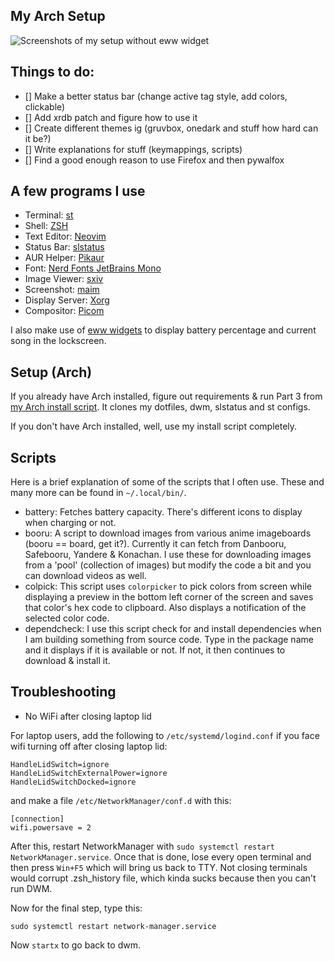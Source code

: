 ## My Arch Setup
![Screenshots of my setup without eww widget](https://0x0.st/omWx.png)

## Things to do:

- [] Make a better status bar (change active tag style, add colors, clickable)
- [] Add xrdb patch and figure how to use it 
- [] Create different themes ig (gruvbox, onedark and stuff how hard can it be?)
- [] Write explanations for stuff (keymappings, scripts)
- [] Find a good enough reason to use Firefox and then pywalfox

## A few programs I use

- Terminal: [st](https://st.suckless.org/)
- Shell: [ZSH](https://www.zsh.org/)
- Text Editor: [Neovim](https://github.com/neovim/neovim)
- Status Bar: [slstatus](https://tools.suckless.org/slstatus/)
- AUR Helper: [Pikaur](https://github.com/actionless/pikaur)
- Font: [Nerd Fonts JetBrains Mono](https://www.nerdfonts.com/)
- Image Viewer: [sxiv](https://github.com/muennich/sxiv)
- Screenshot: [maim](https://github.com/naelstrof/maim)
- Display Server: [Xorg](https://www.x.org/wiki)
- Compositor: [Picom](https://github.com/yshui/picom)

I also make use of [eww widgets](https://github.com/elkowar/eww) to display battery percentage and current song in the lockscreen.

## Setup (Arch)

If you already have Arch installed, figure out requirements & run Part 3 from [my Arch install script](https://github.com/samisthefbi/sami). It clones my dotfiles, dwm, slstatus and st configs. 

If you don't have Arch installed, well, use my install script completely.

## Scripts

Here is a brief explanation of some of the scripts that I often use. These and many more can be found in `~/.local/bin/`.

- battery: Fetches battery capacity. There's different icons to display when charging or not.
- booru: A script to download images from various anime imageboards (booru == board, get it?). Currently it can fetch from Danbooru, Safebooru, Yandere & Konachan. I use these for downloading images from a 'pool' (collection of images) but modify the code a bit and you can download videos as well.
- colpick: This script uses `colorpicker` to pick colors from screen while displaying a preview in the bottom left corner of the screen and saves that color's hex code to clipboard. Also displays a notification of the selected color code.
- dependcheck: I use this script check for and install dependencies when I am building something from source code. Type in the package name and it displays if it is available or not. If not, it then continues to download & install it.

## Troubleshooting

- No WiFi after closing laptop lid

For laptop users, add the following to `/etc/systemd/logind.conf` if you face wifi turning off after closing laptop lid:

```
HandleLidSwitch=ignore
HandleLidSwitchExternalPower=ignore
HandleLidSwitchDocked=ignore
```
and make a file `/etc/NetworkManager/conf.d` with this:
```
[connection]
wifi.powersave = 2
```
After this, restart NetworkManager with `sudo systemctl restart NetworkManager.service`. Once that is done, lose every open terminal and then press `Win+F5` which will bring us back to TTY. Not closing terminals would corrupt .zsh_history file, which kinda sucks because then you can't run DWM.

Now for the final step, type this:
```
sudo systemctl restart network-manager.service
```

Now `startx` to go back to dwm.
